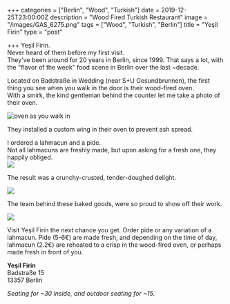 +++
categories = ["Berlin", "Wood", "Turkish"]
date = 2019-12-25T23:00:00Z
description = "Wood Fired Turkish Restaurant"
image = "/images/GAS_6275.png"
tags = ["Wood", "Turkish", "Berlin"]
title = "Yeşil Firin"
type = "post"

+++
Yeşil Firin.  
Never heard of them before my first visit.   
They've been around for 20 years in Berlin, since 1999. That says a lot, with the "flavor of the week" food scene in Berlin over the last \~decade.

Located on Badstraße in Wedding (near S+U Gesundbrunnen), the first thing you see when you walk in the door is their wood-fired oven.  
With a smirk, the kind gentleman behind the counter let me take a photo of their oven.

![](/images/GAS_6250.png "oven as you walk in")

They installed a custom wing in their oven to prevent ash spread.

I ordered a lahmacun and a pide.  
Not all lahmacuns are freshly made, but upon asking for a fresh one, they happily obliged.  
![](/images/GAS_6265-1.png)

The result was a crunchy-crusted, tender-doughed delight.

![](/images/GAS_6259.png)

The team behind these baked goods, were so proud to show off their work.

![](/images/GAS_6285.png)

Visit Yeşil Firin the next chance you get. Order pide or any variation of a lahmacun. Pide (5-6€) are made fresh, and depending on the time of day, lahmacun (2.2€) are reheated to a crisp in the wood-fired oven, or perhaps made fresh in front of you.

**Yeşil Firin**  
Badstraße 15  
13357 Berlin  
  
_Seating for \~30 inside, and outdoor seating for \~15._